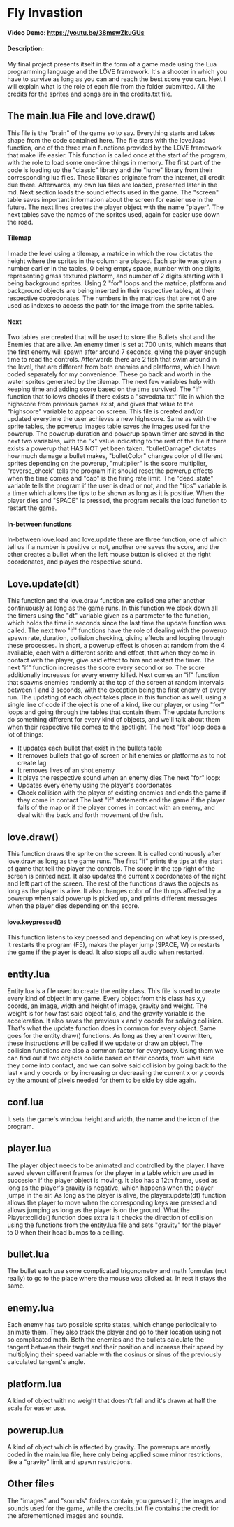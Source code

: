 # Fly Invastion
#### Video Demo:  https://youtu.be/38mswZkuGUs
#### Description: 
My final project presents itself in the form of a game made using the Lua programming language and the LÖVE framework. It's a shooter in which you have to survive as long as you can and reach the best score you can. Next I will explain what is the role of each file from the folder submitted. All the credits for the sprites and songs are in the credits.txt file.
## The main.lua File and love.draw()
This file is the "brain" of the game so to say. Everything starts and takes shape from the code contained here. The file stars with the love.load function, one of the three main functions provided by the LOVE framework that make life easier. This function is called once at the start of the program, with the role to load some one-time things in memory. The first part of the code is loading up the "classic" library and the "lume" library from their corresponding lua files. These libraries originate from the internet, all credit due there. Afterwards, my own lua files are loaded, presented later in the md. Next section loads the sound effects used in the game. The "screen" table saves important information about the screen for easier use in the future. The next lines creates the player object with the name "player". The next tables save the names of the sprites used, again for easier use down the road.

#### Tilemap
I made the level using a tilemap, a matrice in which the row dictates the height where the sprites in the column are placed. Each sprite was given a number earlier in the tables, 0 being empty space, number with one digits, representing grass textured platform, and number of 2 digits starting with 1 being background sprites. Using 2 "for" loops and the matrice, platform and background objects are being inserted in their respective tables, at their respective coorodonates. The numbers in the matrices that are not 0 are used as indexes to access the path for the image from the sprite tables.

#### Next
Two tables are created that will be used to store the Bullets shot and the Enemies that are alive. An enemy timer is set at 700 units, which means that the first enemy will spawn after around 7 seconds, giving the player enough time to read the controls. Afterwards there are 2 fish that swim around in the level, that are different from both enemies and platforms, which I have coded separately for my convenience. These go back and worth in the water sprites generated by the tilemap. The next few variables help with keeping time and adding score based on the time survived. The "if" function that follows checks if there exists a "savedata.txt" file in which the highscore from previous games exist, and gives that value to the "highscore" variable to appear on screen. This file is created and/or updated everytime the user achieves a new highscore.
Same as with the sprite tables, the powerup images table saves the images used for the powerup. The powerup duration and powerup spawn timer are saved in the next two variables, with the "k" value indicating to the rest of the file if there exists a powerup that HAS NOT yet been taken. "bulletDamage" dictates how much damage a bullet makes, "bulletColor" changes color of different sprites depending on the powerup, "multiplier" is the score multiplier, "reverse_check" tells the program if it should reset the powerup effects when the time comes and "cap" is the firing rate limit. The "dead_state" variable tells the program if the user is dead or not, and the "tips" variable is a timer which allows the tips to be shown as long as it is positive. When the player dies and "SPACE" is pressed, the program recalls the load function to restart the game.

#### In-between functions
In-between love.load and love.update there are three function, one of which tell us if a number is positive or not, another one saves the score, and the other creates a bullet when the left mouse button is clicked at the right coordonates, and playes the respective sound.

## Love.update(dt)
This function and the love.draw function are called one after another continuously as long as the game runs. In this function we clock down all the timers using the "dt" variable given as a parameter to the function, which holds the time in seconds since the last time the update function was called. The next two "if" functions have the role of dealing with the powerup spawn rate, duration, collision checking, giving effects and looping through these processes. In short, a powerup effect is chosen at random from the 4 available, each with a different sprite and effect, that when they come in contact with the player, give said effect to him and restart the timer. The next "if" function increases the score every second or so. The score additionally increases for every enemy killed. Next comes an "if" function that spawns enemies randomly at the top of the screen at random intervals between 1 and 3 seconds, with the exception being the first enemy of every run. The updating of each object takes place in this function as well, using a single line of code if the oject is one of a kind, like our player, or using "for" loops and going through the tables that contain them. The update functions do something different for every kind of objects, and we'll talk about them when their respective file comes to the spotlight. The next "for" loop does a lot of things:
- It updates each bullet that exist in the bullets table
- It removes bullets that go of screen or hit enemies or platforms as to not create lag
- It removes lives of an shot enemy
- It plays the respective sound when an enemy dies
The next "for" loop:
- Updates every enemy using the player's coordonates
- Check collision with the player of existing enemies and ends the game if they come in contact
The last "if" statements end the game if the player falls of the map or if the player comes in contact with an enemy, and deal with the back and forth movement of the fish.

## love.draw()
This function draws the sprite on the screen. It is called continuously after love.draw as long as the game runs. The first "if" prints the tips at the start of game that tell the player the controls. The score in the top right of the screen is printed next. It also updates the current x coordonates of the right and left part of the screen. The rest of the functions draws the objects as long as the player is alive. It also changes color of the things affected by a powerup when said powerup is picked up, and prints different messages when the player dies depending on the score.

#### love.keypressed()
This function listens to key pressed and depending on what key is pressed, it restarts the program (F5), makes the player jump (SPACE, W) or restarts the game if the player is dead. It also stops all audio when restarted.

## entity.lua
Entity.lua is a file used to create the entity class. This file is used to create every kind of object in my game. Every object from this class has x,y coords, an image, width and height of image, gravity and weight. The weight is for how fast said object falls, and the gravity variable is the acceleration. It also saves the previous x and y coords for solving collision. That's what the update function does in common for every object. Same goes for the entity:draw() functions. As long as they aren't overwritten, these instructions will be called if we update or draw an object. The collision functions are also a common factor for everybody. Using them we can find out if two objects collide based on their coords, from what side they come into contact, and we can solve said collision by going back to the last x and y coords or by increasing or decreasing the current x or y coords by the amount of pixels needed for them to be side by side again.

## conf.lua
It sets the game's window height and width, the name and the icon of the program.

## player.lua
The player object needs to be animated and controlled by the player. I have saved eleven different frames for the player in a table which are used in succesion if the player object is moving. It also has a 12th frame, used as long as the player's gravity is negative, which happens when the player jumps in the air. As long as the player is alive, the player:update(dt) function allows the player to move when the corresponding keys are pressed and allows jumping as long as the player is on the ground. What the Player:collide() function does extra is it checks the direction of collision using the functions from the entity.lua file and sets "gravity" for the player to 0 when their head bumps to a ceilling.

## bullet.lua
The bullet each use some complicated trigonometry and math formulas (not really) to go to the place where the mouse was clicked at. In rest it stays the same.

## enemy.lua
Each enemy has two possible sprite states, which change periodically to animate them. They also track the player and go to their location using not so complicated math. Both the enemies and the bullets calculate the tangent between their target and their position and increase their speed by multiplying their speed variable with the cosinus or sinus of the previously calculated tangent's angle.

## platform.lua
A kind of object with no weight that doesn't fall and it's drawn at half the scale for easier use.

## powerup.lua
A kind of object which is affected by gravity. The powerups are mostly coded in the main.lua file, here only being applied some minor restrictions, like a "gravity" limit and spawn restrictions.

## Other files
The "images" and "sounds" folders contain, you guessed it, the images and sounds used for the game, while the credits.txt file contains the credit for the aforementioned images and sounds.